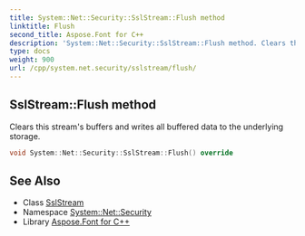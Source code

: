 ```yaml
---
title: System::Net::Security::SslStream::Flush method
linktitle: Flush
second_title: Aspose.Font for C++
description: 'System::Net::Security::SslStream::Flush method. Clears this stream''s buffers and writes all buffered data to the underlying storage in C++.'
type: docs
weight: 900
url: /cpp/system.net.security/sslstream/flush/
---
```

## SslStream::Flush method


Clears this stream's buffers and writes all buffered data to the underlying storage.

```cpp
void System::Net::Security::SslStream::Flush() override
```

## See Also

* Class [SslStream](../)
* Namespace [System::Net::Security](../../)
* Library [Aspose.Font for C++](../../../)

